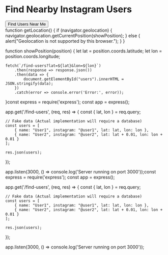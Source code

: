 <!DOCTYPE html>
<html lang="en">
<head>
    <meta charset="UTF-8">
    <meta name="viewport" content="width=device-width, initial-scale=1.0">
    <title>Find Nearby Instagram Users</title>
    <script src="script.js"></script>
</head>
<body>
    <h1>Find Nearby Instagram Users</h1>
    <button onclick="getLocation()">Find Users Near Me</button>
    <div id="users"></div>
</body>
</html>function getLocation() {
    if (navigator.geolocation) {
        navigator.geolocation.getCurrentPosition(showPosition);
    } else {
        alert("Geolocation is not supported by this browser.");
    }
}

function showPosition(position) {
    let lat = position.coords.latitude;
    let lon = position.coords.longitude;
    
    fetch(`/find-users?lat=${lat}&lon=${lon}`)
        .then(response => response.json())
        .then(data => {
            document.getElementById("users").innerHTML = JSON.stringify(data);
        })
        .catch(error => console.error('Error:', error));
}const express = require('express');
const app = express();

app.get('/find-users', (req, res) => {
    const { lat, lon } = req.query;

    // Fake data (Actual implementation will require a database)
    const users = [
        { name: "User1", instagram: "@user1", lat: lat, lon: lon },
        { name: "User2", instagram: "@user2", lat: lat + 0.01, lon: lon + 0.01 }
    ];

    res.json(users);
});

app.listen(3000, () => console.log('Server running on port 3000'));const express = require('express');
const app = express();

app.get('/find-users', (req, res) => {
    const { lat, lon } = req.query;

    // Fake data (Actual implementation will require a database)
    const users = [
        { name: "User1", instagram: "@user1", lat: lat, lon: lon },
        { name: "User2", instagram: "@user2", lat: lat + 0.01, lon: lon + 0.01 }
    ];

    res.json(users);
});

app.listen(3000, () => console.log('Server running on port 3000'));